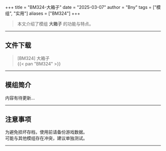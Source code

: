 +++
title = "BM324-大箱子"
date = "2025-03-07"
author = "Bny"
tags = ["模组", "实用"]
aliases = ["BM324"]
+++

> 本文介绍了模组 **大箱子** 的功能与特点。

---

## 文件下载

> [BM324] 大箱子  
{{< pan "BM324" >}}  

---

## 模组简介

>  
内容有待更新...  

---

## 注意事项

>  
为避免损坏存档，使用前请备份游戏数据。  
可能与其他模组存在冲突，建议单独测试。  

---


